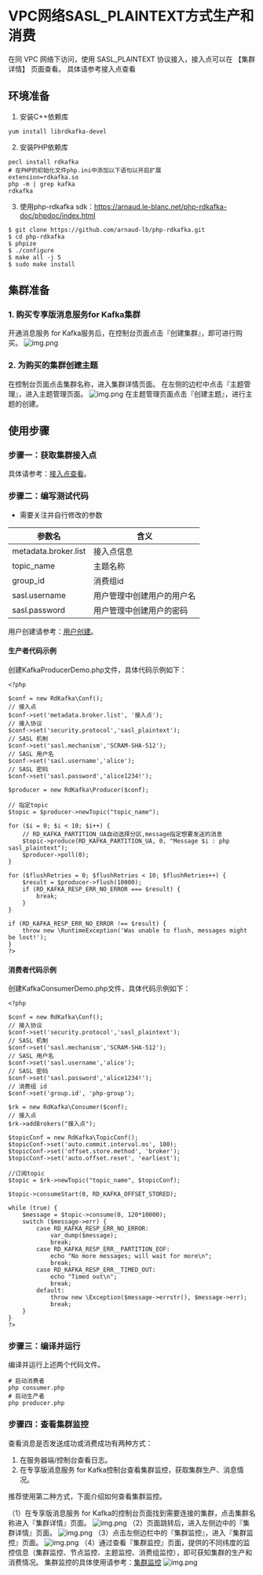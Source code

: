 # VPC网络SASL_PLAINTEXT方式生产和消费
在同 VPC 网络下访问，使用 SASL_PLAINTEXT 协议接入，接入点可以在 【集群详情】 页面查看。
具体请参考接入点查看
## 环境准备
1. 安装C++依赖库
```shell
yum install librdkafka-devel
```
2. 安装PHP依赖库
```shell
pecl install rdkafka
# 在PHP的初始化文件php.ini中添加以下语句以开启扩展
extension=rdkafka.so
php -m | grep kafka
rdkafka
```
3. 使用php-rdkafka sdk：https://arnaud.le-blanc.net/php-rdkafka-doc/phpdoc/index.html﻿
```shell
$ git clone https://github.com/arnaud-lb/php-rdkafka.git
$ cd php-rdkafka
$ phpize
$ ./configure
$ make all -j 5
$ sudo make install
```
## 集群准备
### 1. 购买专享版消息服务for Kafka集群
开通消息服务 for Kafka服务后，在控制台页面点击『创建集群』，即可进行购买。
![img.png](../../img/img.png)
### 2. 为购买的集群创建主题
在控制台页面点击集群名称，进入集群详情页面。
在左侧的边栏中点击『主题管理』，进入主题管理页面。
![img.png](../../img/img1.png)
在主题管理页面点击『创建主题』，进行主题的创建。
## 使用步骤
### 步骤一：获取集群接入点
具体请参考：[接入点查看]()。
### 步骤二：编写测试代码
* 需要关注并自行修改的参数

| 参数名                  | 含义            |
|----------------------|---------------|
| metadata.broker.list | 接入点信息         |
| topic_name           | 主题名称          |
| group_id             | 消费组id         |
| sasl.username        | 用户管理中创建用户的用户名 |
| sasl.password        | 用户管理中创建用户的密码  |

用户创建请参考：[用户创建]()。
#### 生产者代码示例
创建KafkaProducerDemo.php文件，具体代码示例如下：
```phpregexp
<?php

$conf = new RdKafka\Conf();
// 接入点
$conf->set('metadata.broker.list', '接入点');
// 接入协议
$conf->set('security.protocol','sasl_plaintext');
// SASL 机制
$conf->set('sasl.mechanism','SCRAM-SHA-512');
// SASL 用户名
$conf->set('sasl.username','alice');
// SASL 密码
$conf->set('sasl.password','alice1234!');

$producer = new RdKafka\Producer($conf);

// 指定topic
$topic = $producer->newTopic("topic_name");

for ($i = 0; $i < 10; $i++) {
    // RD_KAFKA_PARTITION_UA自动选择分区,message指定想要发送的消息
    $topic->produce(RD_KAFKA_PARTITION_UA, 0, "Message $i : php sasl_plaintext");
    $producer->poll(0);
}

for ($flushRetries = 0; $flushRetries < 10; $flushRetries++) {
    $result = $producer->flush(10000);
    if (RD_KAFKA_RESP_ERR_NO_ERROR === $result) {
        break;
    }
}

if (RD_KAFKA_RESP_ERR_NO_ERROR !== $result) {
    throw new \RuntimeException('Was unable to flush, messages might be lost!');
}
?>
```
#### 消费者代码示例
创建KafkaConsumerDemo.php文件，具体代码示例如下：
```phpregexp
<?php

$conf = new RdKafka\Conf();
// 接入协议
$conf->set('security.protocol','sasl_plaintext');
// SASL 机制
$conf->set('sasl.mechanism','SCRAM-SHA-512');
// SASL 用户名
$conf->set('sasl.username','alice');
// SASL 密码
$conf->set('sasl.password','alice1234!');
// 消费组 id
$conf->set('group.id', 'php-group');

$rk = new RdKafka\Consumer($conf);
// 接入点
$rk->addBrokers("接入点");

$topicConf = new RdKafka\TopicConf();
$topicConf->set('auto.commit.interval.ms', 100);
$topicConf->set('offset.store.method', 'broker');
$topicConf->set('auto.offset.reset', 'earliest');

//订阅topic
$topic = $rk->newTopic("topic_name", $topicConf);

$topic->consumeStart(0, RD_KAFKA_OFFSET_STORED);

while (true) {
    $message = $topic->consume(0, 120*10000);
    switch ($message->err) {
        case RD_KAFKA_RESP_ERR_NO_ERROR:
            var_dump($message);
            break;
        case RD_KAFKA_RESP_ERR__PARTITION_EOF:
            echo "No more messages; will wait for more\n";
            break;
        case RD_KAFKA_RESP_ERR__TIMED_OUT:
            echo "Timed out\n";
            break;
        default:
            throw new \Exception($message->errstr(), $message->err);
            break;
    }
}
?>
```
### 步骤三：编译并运行
编译并运行上述两个代码文件。
```shell
# 启动消费者
php consumer.php
# 启动生产者
php producer.php
```
### 步骤四：查看集群监控
查看消息是否发送成功或消费成功有两种方式：
1. 在服务器端/控制台查看日志。
2. 在专享版消息服务 for Kafka控制台查看集群监控，获取集群生产、消息情况。

推荐使用第二种方式，下面介绍如何查看集群监控。

（1）在专享版消息服务 for Kafka的控制台页面找到需要连接的集群，点击集群名称进入『集群详情』页面。
![img.png](../../img/img2.png)
（2）页面跳转后，进入左侧边中的『集群详情』页面。
![img.png](../../img/img3.png)
（3）点击左侧边栏中的『集群监控』，进入『集群监控』页面。
![img.png](../../img/img4.png)
（4）通过查看『集群监控』页面，提供的不同纬度的监控信息（集群监控、节点监控、主题监控、消费组监控），即可获知集群的生产和消费情况。
集群监控的具体使用请参考：[集群监控]()
![img.png](../../img/img5.png)